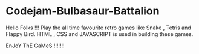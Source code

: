 # Codejam-Bulbasaur-Battalion

Hello Folks !!! 
Play the all time favourite retro games like Snake , Tetris and Flappy Bird. 
HTML , CSS and JAVASCRIPT is used in building these games.

EnJoY ThE GaMeS !!!!!!! 
